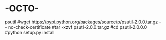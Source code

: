 # -OCTO-
psutil
#wget https://pypi.python.org/packages/source/p/psutil-2.0.0.tar.gz -- no-check-certificate
#tar -xzvf psutil-2.0.0.tar.gz
#cd psutil-2.0.0.0
#python setup.py install
